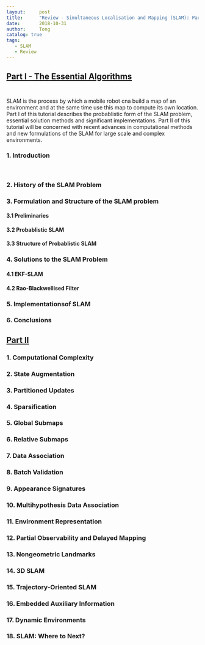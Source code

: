 ```yaml
---
layout:     post
title:      "Review - Simultaneous Localisation and Mapping (SLAM): Part I and II"
date:       2018-10-31
author:     Tong
catalog: true
tags:
   - SLAM
   - Review
---
```


## [Part I - The Essential Algorithms][paper-part-1]

$$\quad$$ SLAM is the process by which a mobile robot cna build a map of an environment and at the same time use this map to compute its own location.
Part I of this tutorial describes the probablistic form of the SLAM problem, essential solution methods and significant implementations. Part II of 
this tutorial will be concerned with recent advances in computational methods and new formulations of the SLAM for large scale and complex environments.

### 1. Introduction

$$\quad$$ 

### 2. History of the SLAM Problem

### 3. Formulation and Structure of the SLAM problem

#### 3.1 Preliminaries

#### 3.2 Probablistic SLAM

#### 3.3 Structure of Probablistic SLAM

### 4. Solutions to the SLAM Problem

#### 4.1 EKF-SLAM

#### 4.2 Rao-Blackwellised Filter

### 5. Implementationsof SLAM

### 6. Conclusions

## [Part II][paper-part-2]

### 1. Computational Complexity

### 2. State Augmentation

### 3. Partitioned Updates

### 4. Sparsification

### 5. Global Submaps

### 6. Relative Submaps 

### 7. Data Association

### 8. Batch Validation

### 9. Appearance Signatures

### 10. Multihypothesis Data Association

### 11. Environment Representation

### 12. Partial Observability and Delayed Mapping

### 13. Nongeometric Landmarks

### 14. 3D SLAM

### 15. Trajectory-Oriented SLAM

### 16. Embedded Auxiliary Information

### 17. Dynamic Environments

### 18. SLAM: Where to Next? 

[paper-part-1]: https://people.eecs.berkeley.edu/~pabbeel/cs287-fa09/readings/Durrant-Whyte_Bailey_SLAM-tutorial-I.pdf
[paper-part-2]: https://ieeexplore.ieee.org/document/1678144
